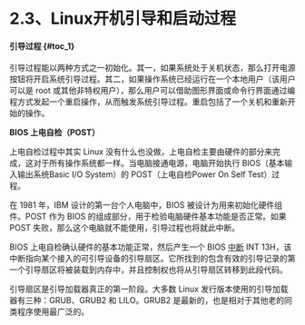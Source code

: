 # 2.3、Linux开机引导和启动过程

#### 引导过程 {#toc_1}

 引导过程能以两种方式之一初始化。其一，如果系统处于关机状态，那么打开电源按钮将开启系统引导过程。其二，如果操作系统已经运行在一个本地用户（该用户可以是 root 或其他非特权用户），那么用户可以借助图形界面或命令行界面通过编程方式发起一个重启操作，从而触发系统引导过程。重启包括了一个关机和重新开始的操作。

**BIOS 上电自检（POST）**

上电自检过程中其实 Linux 没有什么也没做，上电自检主要由硬件的部分来完成，这对于所有操作系统都一样。当电脑接通电源，电脑开始执行 BIOS（基本输入输出系统Basic I/O System）的 POST（上电自检Power On Self Test）过程。

在 1981 年，IBM 设计的第一台个人电脑中，BIOS 被设计为用来初始化硬件组件。POST 作为 BIOS 的组成部分，用于检验电脑硬件基本功能是否正常。如果 POST 失败，那么这个电脑就不能使用，引导过程也将就此中断。

BIOS 上电自检确认硬件的基本功能正常，然后产生一个 BIOS [中断](https://en.wikipedia.org/wiki/BIOS_interrupt_call) INT 13H，该中断指向某个接入的可引导设备的引导扇区。它所找到的包含有效的引导记录的第一个引导扇区将被装载到内存中，并且控制权也将从引导扇区转移到此段代码。

引导扇区是引导加载器真正的第一阶段。大多数 Linux 发行版本使用的引导加载器有三种：GRUB、GRUB2 和 LILO。GRUB2 是最新的，也是相对于其他老的同类程序使用最广泛的。

